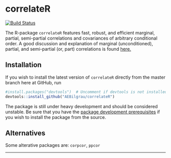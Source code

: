correlateR
==========
[![Build Status](https://api.travis-ci.org/AEBilgrau/correlateR.svg?branch=master)](https://travis-ci.org/AEBilgrau/correlateR)

The R-package `correlateR` features fast, robust, and efficient marginal, partial, semi-partial correlations and covariances of arbitrary conditional order. A good discussion and explanation of marginal (unconditioned), partial, and semi-partial (or, part) correlations is found [here.](http://luna.cas.usf.edu/~mbrannic/files/regression/Partial.html)

Installation
------------
If you wish to install the latest version of `correlateR` directly from the master branch here at GitHub, run 

```R
#install.packages("devtools")  # Uncomment if devtools is not installed
devtools::install_github("AEBilgrau/correlateR")
```

The package is still under heavy development and should be considered unstable. Be sure that you have the [package development prerequisites](http://www.rstudio.com/ide/docs/packages/prerequisites) if you wish to install the package from the source.


Alternatives
------------
Some alterative packages are: `corpcor`, `ppcor`


---
